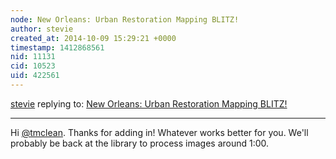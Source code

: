 ```yaml
---
node: New Orleans: Urban Restoration Mapping BLITZ!
author: stevie
created_at: 2014-10-09 15:29:21 +0000
timestamp: 1412868561
nid: 11131
cid: 10523
uid: 422561
---
```




[stevie](../profile/stevie) replying to: [New Orleans: Urban Restoration Mapping BLITZ!](../notes/stevie/09-11-2014/new-orleans-urban-restoration-mapping-blitz)

----
Hi [@tmclean](/profile/tmclean). Thanks for adding in! Whatever works better for you. We'll probably be back at the library to process images around 1:00. 